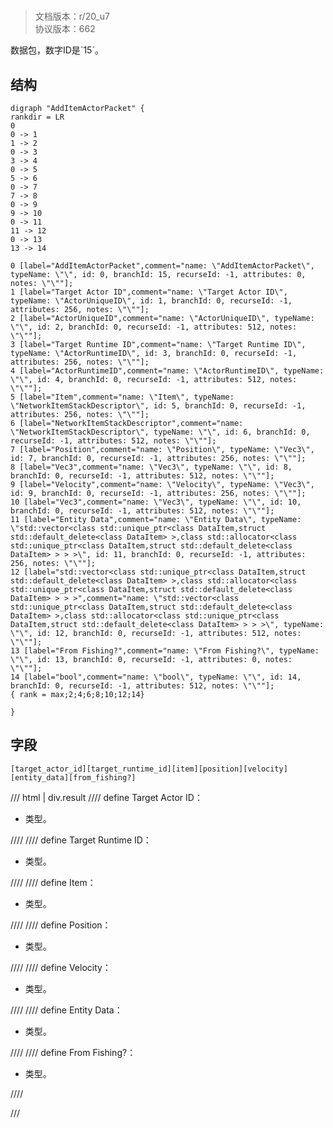 # <!-- md:samp AddItemActorPacket -->

> 文档版本：r/20_u7<br/>协议版本：662

<!-- md:samp AddItemActorPacket -->数据包，数字ID是`15`。

## 结构

```viz
digraph "AddItemActorPacket" {
rankdir = LR
0
0 -> 1
1 -> 2
0 -> 3
3 -> 4
0 -> 5
5 -> 6
0 -> 7
7 -> 8
0 -> 9
9 -> 10
0 -> 11
11 -> 12
0 -> 13
13 -> 14

0 [label="AddItemActorPacket",comment="name: \"AddItemActorPacket\", typeName: \"\", id: 0, branchId: 15, recurseId: -1, attributes: 0, notes: \"\""];
1 [label="Target Actor ID",comment="name: \"Target Actor ID\", typeName: \"ActorUniqueID\", id: 1, branchId: 0, recurseId: -1, attributes: 256, notes: \"\""];
2 [label="ActorUniqueID",comment="name: \"ActorUniqueID\", typeName: \"\", id: 2, branchId: 0, recurseId: -1, attributes: 512, notes: \"\""];
3 [label="Target Runtime ID",comment="name: \"Target Runtime ID\", typeName: \"ActorRuntimeID\", id: 3, branchId: 0, recurseId: -1, attributes: 256, notes: \"\""];
4 [label="ActorRuntimeID",comment="name: \"ActorRuntimeID\", typeName: \"\", id: 4, branchId: 0, recurseId: -1, attributes: 512, notes: \"\""];
5 [label="Item",comment="name: \"Item\", typeName: \"NetworkItemStackDescriptor\", id: 5, branchId: 0, recurseId: -1, attributes: 256, notes: \"\""];
6 [label="NetworkItemStackDescriptor",comment="name: \"NetworkItemStackDescriptor\", typeName: \"\", id: 6, branchId: 0, recurseId: -1, attributes: 512, notes: \"\""];
7 [label="Position",comment="name: \"Position\", typeName: \"Vec3\", id: 7, branchId: 0, recurseId: -1, attributes: 256, notes: \"\""];
8 [label="Vec3",comment="name: \"Vec3\", typeName: \"\", id: 8, branchId: 0, recurseId: -1, attributes: 512, notes: \"\""];
9 [label="Velocity",comment="name: \"Velocity\", typeName: \"Vec3\", id: 9, branchId: 0, recurseId: -1, attributes: 256, notes: \"\""];
10 [label="Vec3",comment="name: \"Vec3\", typeName: \"\", id: 10, branchId: 0, recurseId: -1, attributes: 512, notes: \"\""];
11 [label="Entity Data",comment="name: \"Entity Data\", typeName: \"std::vector<class std::unique_ptr<class DataItem,struct std::default_delete<class DataItem> >,class std::allocator<class std::unique_ptr<class DataItem,struct std::default_delete<class DataItem> > > >\", id: 11, branchId: 0, recurseId: -1, attributes: 256, notes: \"\""];
12 [label="std::vector<class std::unique_ptr<class DataItem,struct std::default_delete<class DataItem> >,class std::allocator<class std::unique_ptr<class DataItem,struct std::default_delete<class DataItem> > > >",comment="name: \"std::vector<class std::unique_ptr<class DataItem,struct std::default_delete<class DataItem> >,class std::allocator<class std::unique_ptr<class DataItem,struct std::default_delete<class DataItem> > > >\", typeName: \"\", id: 12, branchId: 0, recurseId: -1, attributes: 512, notes: \"\""];
13 [label="From Fishing?",comment="name: \"From Fishing?\", typeName: \"\", id: 13, branchId: 0, recurseId: -1, attributes: 0, notes: \"\""];
14 [label="bool",comment="name: \"bool\", typeName: \"\", id: 14, branchId: 0, recurseId: -1, attributes: 512, notes: \"\""];
{ rank = max;2;4;6;8;10;12;14}

}

```

## 字段

```title='AddItemActorPacket'
[target_actor_id][target_runtime_id][item][position][velocity][entity_data][from_fishing?]
```

/// html | div.result
//// define
Target Actor ID：[<!-- md:samp ActorUniqueID -->](../types/actoruniqueid.md)

- <!-- md:samp ActorUniqueID -->类型。


////
//// define
Target Runtime ID：[<!-- md:samp ActorRuntimeID -->](../types/actorruntimeid.md)

- <!-- md:samp ActorRuntimeID -->类型。


////
//// define
Item：[<!-- md:samp NetworkItemStackDescriptor -->](../types/networkitemstackdescriptor.md)

- <!-- md:samp NetworkItemStackDescriptor -->类型。


////
//// define
Position：[<!-- md:samp Vec3 -->](../types/vec3.md)

- <!-- md:samp Vec3 -->类型。


////
//// define
Velocity：[<!-- md:samp Vec3 -->](../types/vec3.md)

- <!-- md:samp Vec3 -->类型。


////
//// define
Entity Data：[<!-- md:samp std::vector&lt;class std::unique_ptr&lt;class DataItem,struct std::default_delete&lt;class DataItem&gt; &gt;,class std::allocator&lt;class std::unique_ptr&lt;class DataItem,struct std::default_delete&lt;class DataItem&gt; &gt; &gt; &gt; -->](../types/std__vector_class_std__unique_ptr_class_dataitem,struct_std__default_delete_class_dataitem___,class_std__allocator_class_std__u.md)

- <!-- md:samp std::vector&lt;class std::unique_ptr&lt;class DataItem,struct std::default_delete&lt;class DataItem&gt; &gt;,class std::allocator&lt;class std::unique_ptr&lt;class DataItem,struct std::default_delete&lt;class DataItem&gt; &gt; &gt; &gt; -->类型。


////
//// define
From Fishing?：<!-- md:samp bool -->

- <!-- md:samp bool -->类型。


////

///

